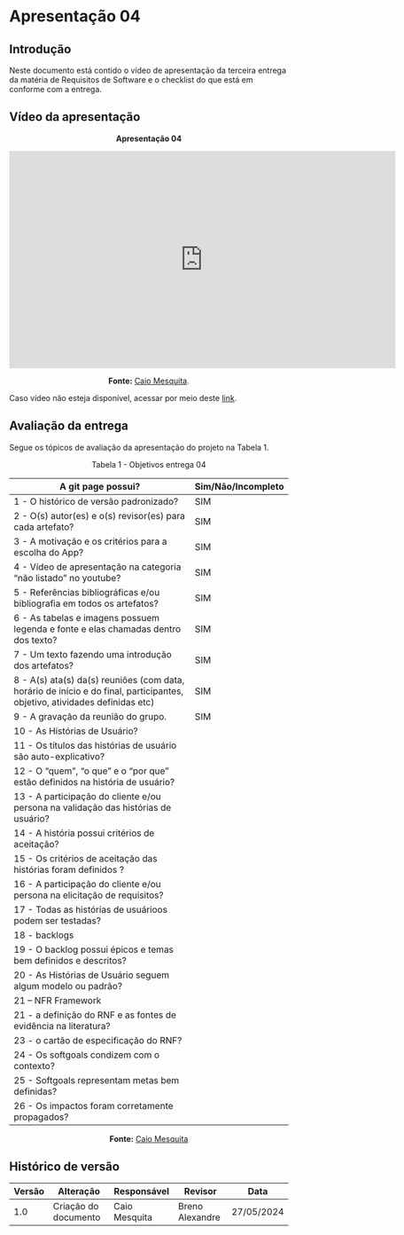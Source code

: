 # Apresentação 04

## Introdução
Neste documento está contido o vídeo de apresentação da terceira entrega da matéria de Requisitos de Software e o checklist do que está em conforme com a entrega.

## Vídeo da apresentação


<center>

**Apresentação 04**

<iframe width="697" height="392" src="https://www.youtube.com/embed/SbHzTJMtYq8" title="Apresentação 04 Requisitos Grupo 2 Modelagem ágil 2024.1" frameborder="0" allow="accelerometer; autoplay; clipboard-write; encrypted-media; gyroscope; picture-in-picture; web-share" referrerpolicy="strict-origin-when-cross-origin" allowfullscreen></iframe>

**Fonte:** [Caio Mesquita](https://youtu.be/SbHzTJMtYq8).
</center>

Caso vídeo não esteja disponível, acessar por meio deste [link](https://www.youtube.com/watch?v=eaOcepLLWQ0).


## Avaliação da entrega

Segue os tópicos de avaliação da apresentação do projeto na Tabela 1.

<p align="center"> Tabela 1 - Objetivos entrega 04</p>

A git page possui?  | Sim/Não/Incompleto
--------- | ------
1 - O histórico de versão padronizado? | SIM
2 - O(s) autor(es) e o(s) revisor(es) para cada artefato? | SIM
3 - A motivação e os critérios para a escolha do App? | SIM
4 - Vídeo de apresentação na categoria “não listado” no youtube? | SIM
5 - Referências bibliográficas e/ou bibliografia em todos os artefatos? | SIM
6 - As tabelas e imagens possuem legenda e fonte e elas chamadas dentro dos texto? | SIM
7 - Um texto fazendo uma introdução dos artefatos? | SIM
8 - A(s) ata(s) da(s) reuniões (com data, horário de início e do final, participantes, objetivo, atividades definidas etc) | SIM
9 - A gravação da reunião do grupo. | SIM
10 -  As Histórias de Usuário? | 
11 -  Os títulos das histórias de usuário são auto-explicativo? |
12 - O “quem”, “o que” e o “por que” estão definidos na história de usuário? |
13 - A participação do cliente e/ou persona na validação das histórias de usuário? |
14 - A história possui critérios de aceitação? |
15 - Os critérios de aceitação das histórias foram definidos ? |
16 - A participação do cliente e/ou persona na elicitação de requisitos? |
17 - Todas as histórias de usuárioos podem ser testadas? |
18 - backlogs |
19 - O backlog possui épicos e temas bem definidos e descritos? |
20 - As Histórias de Usuário seguem algum modelo ou padrão? |
21 – NFR Framework |
21 - a definição do RNF e as fontes de evidência na literatura? |
23 - o cartão de especificação do RNF? |
24 -  Os softgoals condizem com o contexto? |
25 - Softgoals representam metas bem definidas? |
26 - Os impactos foram corretamente propagados? |

<center>

**Fonte:** [Caio Mesquita](https://github.com/Caiomesvie)
</center>

## Histórico de versão

| Versão | Alteração                                                                 | Responsável     | Revisor      | Data       |
| ------ | ------------------------------------------------------------------------- | --------------- | ------------ | ---------- |
| 1.0    | Criação do documento                                                      | Caio Mesquita   | Breno Alexandre | 27/05/2024 |
